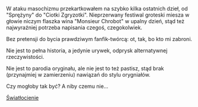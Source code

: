 W ataku masochizmu przekartkowałem na szybko kilka ostatnich dzieł, od "Sprężyny" do "Ciotki Zgryzotki". 
Nieprzerwany festiwal groteski miesza w głowie niczym flaszka wina "Monsieur Chrobot" w upalny dzień, stąd też najwyraźniej potrzeba napisania czegoś, czegokolwiek.

Bez pretensji do bycia prawdziwym fanfik-twórcą: ot, tak, bo kto mi zabroni. 

Nie jest to pełna historia, a jedynie urywek, odprysk alternatywnej rzeczywistości.

Nie jest to parodia oryginału, ale nie jest to też pastisz, stąd brak (przynajmiej w zamierzeniu) nawiązań do stylu orygniałów. 

Czy mogłoby tak być? A niby czemu nie...

[Światłocienie](https://github.com/readyforfreddy/fanfikmik/blob/main/fanfik.md)
